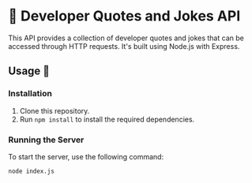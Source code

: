 # 🤖 Developer Quotes and Jokes API

This API provides a collection of developer quotes and jokes that can be accessed through HTTP requests. It's built using Node.js with Express.

## Usage 🚀

### Installation

1. Clone this repository.
2. Run `npm install` to install the required dependencies.

### Running the Server

To start the server, use the following command:

```bash
node index.js
